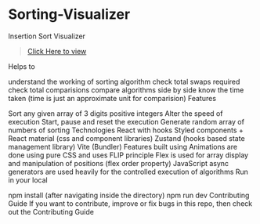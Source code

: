 # Sorting-Visualizer
Insertion Sort Visualizer

  > [ Click Here to view](https://insertionsortingvisualizer.netlify.app/)

Helps to

understand the working of sorting algorithm
check total swaps required
check total comparisions
compare algorithms side by side
know the time taken (time is just an approximate unit for comparision)
Features

Sort any given array of 3 digits positive integers
Alter the speed of execution
Start, pause and reset the execution
Generate random array of numbers of sorting
Technologies
React with hooks
Styled components + React material (css and component libraries)
Zustand (hooks based state management library)
Vite (Bundler)
Features built using
Animations are done using pure CSS and uses FLIP principle
Flex is used for array display and manipulation of positions (flex order property)
JavaScript async generators are used heavily for the controlled execution of algorithms
Run in your local

npm install (after navigating inside the directory)
npm run dev
Contributing Guide
If you want to contribute, improve or fix bugs in this repo, then check out the Contributing Guide
